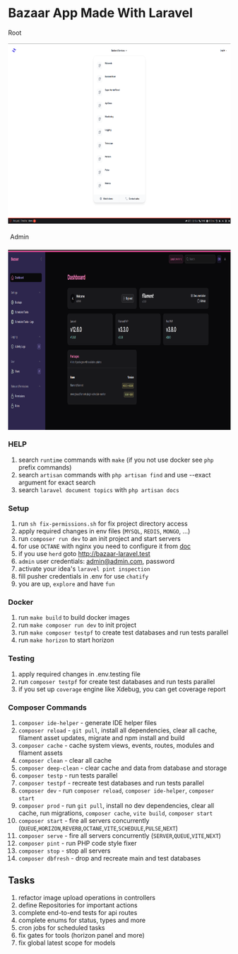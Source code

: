 # Bazaar App Made With Laravel
<div style="display:flex;flex-direction: column;gap: 1rem;">
    <div>Root</div>
    <img style="margin: auto;" src="public/img/backend-services.png" width="810" height="407" alt="backend-services">
    <div style="margin: 0.3rem;">Admin</div>
    <img style="margin: auto;" src="public/img/filament.png" width="810" height="407" alt="filament">
</div>

### HELP
1. search `runtime` commands with `make` (if you not use docker see `php` prefix commands)
2. search `artisan` commands with `php artisan find` and use --exact argument for exact search
3. search `laravel document topics` with `php artisan docs`

### Setup
1. run `sh fix-permissions.sh` for fix project directory access
2. apply required changes in env files (`MYSQL`, `REDIS`, `MONGO`, ...)
3. run `composer run dev` to an init project and start servers
4. for use `OCTANE` with nginx you need to configure it from [doc](https://laravel.com/docs/12.x/octane#serving-your-application-via-nginx)
5. if you use `herd` goto http://bazaar-laravel.test
6. `admin` user credentials: admin@admin.com, password
7. activate your idea's `laravel pint inspection`
8. fill pusher credentials in .env for use `chatify`
9. you are up, `explore` and have `fun`

### Docker
1. run `make build` to build docker images
2. run `make composer run dev` to init project
3. run `make composer testpf` to create test databases and run tests parallel
4. run `make horizon` to start horizon

### Testing
1. apply required changes in .env.testing file
2. run `composer testpf` for create test databases and run tests parallel
3. if you set up `coverage` engine like Xdebug, you can get coverage report

### Composer Commands
1. `composer ide-helper` - generate IDE helper files
2. `composer reload` - `git pull`, install all dependencies, clear all cache, filament asset updates, migrate and npm install and build
3. `composer cache` - cache system views, events, routes, modules and filament assets
4. `composer clean` - clear all cache
5. `composer deep-clean` - clear cache and data from database and storage
6. `composer testp` - run tests parallel
7. `composer testpf` - recreate test databases and run tests parallel
8. `composer dev` - run `composer reload`, `composer ide-helper`, `composer start`
9. `composer prod` - run `git pull`, install no dev dependencies, clear all cache, run migrations, `composer cache`, `vite build`, `composer start` 
10. `composer start` - fire all servers concurrently (`QUEUE`,`HORIZON`,`REVERB`,`OCTANE`,`VITE`,`SCHEDULE`,`PULSE`,`NEXT`)
11. `composer serve` - fire all servers concurrently (`SERVER`,`QUEUE`,`VITE`,`NEXT`)
12. `composer pint` - run PHP code style fixer
13. `composer stop` - stop all servers
14. `composer dbfresh` - drop and recreate main and test databases

## Tasks
1. refactor image upload operations in controllers
2. define Repositories for important actions
3. complete end-to-end tests for api routes
4. complete enums for status, types and more
5. cron jobs for scheduled tasks
6. fix gates for tools (horizon panel and more)
7. fix global latest scope for models
